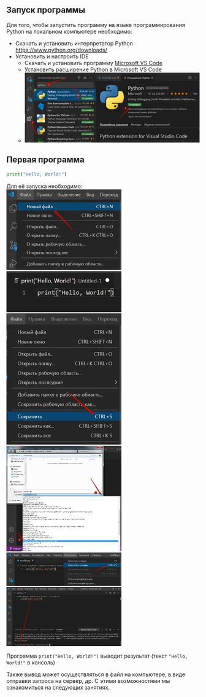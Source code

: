 ## Запуск программы
Для того, чтобы запустить программу на языке программирования Python на локальном компьютере необходимо:
- Скачать и установить интерпретатор Python https://www.python.org/downloads/
- Установить и настроить IDE
    - Скачать и установить программу <a href = 'https://code.visualstudio.com/'> Microsoft VS Code</a>
    - Установить расширение Python в Microsoft VS Code   
    - <img src = "img/install2.jpg" width = 500>

## Первая программа

```python
print("Hello, World!")
```

Для её запуска необходимо:<br>
<img src = "./img/newfile.jpg" width ="300" alt = "Новый файл"><br>
<img src = "./img/input.jpg" width ="300" alt = "Вводим код"><br>
<img src = "./img/save.jpg" width ="300" alt = "Сохраняем файл"><br>
<img src = "./img/nameand.jpg" width ="300" alt = "Выбираем расширение и имя"><br>
<img src = "./img/start.jpg" width ="300" alt = "Запускам"><br>
<img src = "./img/result.jpg" width ="300" alt = "Результат">


Программа `print("Hello, World!")` выводит результат (текст `"Hello, World!"` в консоль)

Также вывод может осуществляться в файл на компьютере, в виде отправки запроса на сервер, др. 
С этими возможностями мы ознакомиться на следующих занятиях.
